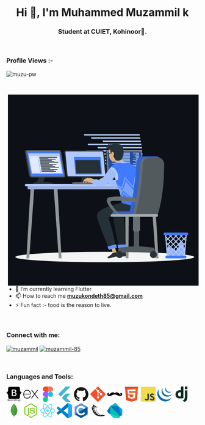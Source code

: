 <h1 align="center">Hi 👋, I'm Muhammed Muzammil k</h1>
<h3 align="center">Student at CUIET, Kohinoor🌟.</h3>

<br>

<p align="right"> <h3>Profile Views :-</h3> <img src="https://komarev.com/ghpvc/?username=muzammil-85&label=Profile%20views&color=0e75b6&style=flat"
    alt="muzu-pw" /> 
      </p>
<br>

<p><img align="right" src="https://github.com/muzammil-85/muzammil-85/blob/master/ts1.gif" alt="muzammil-85" /></p>


- 🌱 I’m currently learning  Flutter
- 📫 How to reach me **muzukondeth85@gmail.com**
- ⚡ Fun fact :- food is the reason to live.
<br>

<h3 align="left">Connect with me:</h3>
<p align="left">
  <a href="https://www.linkedin.com/in/muhammed-muzammil/" target="blank"><img align="center"
        src="https://raw.githubusercontent.com/rahuldkjain/github-profile-readme-generator/master/src/images/icons/Social/linked-in-alt.svg"
              alt="muzammil" height="30" width="40" /></a>
                <!-- <a href="" target="blank"><img align="center"
                      src="https://raw.githubusercontent.com/rahuldkjain/github-profile-readme-generator/master/src/images/icons/Social/facebook.svg"
                            alt="adam pithen wala" height="30" width="40" /></a> -->
                              <a href="https://www.instagram.com/muz__l/" target="blank"><img align="center"
                                    src="https://raw.githubusercontent.com/rahuldkjain/github-profile-readme-generator/master/src/images/icons/Social/instagram.svg"
                                          alt="muzammil-85" height="30" width="40" /></a>
                                            <!-- <a href="" target="blank"><img align="center"
                                                  src="https://raw.githubusercontent.com/rahuldkjain/github-profile-readme-generator/master/src/images/icons/Social/hackerrank.svg"
                                                        alt="adampithewan" height="30" width="40" /></a> -->
                                                        </p>
<br>

<h3 align="left">Languages and Tools:</h3>
<p align="left"><a>
    <img src="https://raw.githubusercontent.com/devicons/devicon/master/icons/bootstrap/bootstrap-plain-wordmark.svg"alt="css" width="40" height="40"/> 
    </a><a>  
    <img src="https://github.com/devicons/devicon/blob/master/icons/express/express-original.svg" alt="Express" width="40" height="40" />
    </a><a>  
        <img src="https://github.com/devicons/devicon/blob/master/icons/figma/figma-original.svg" alt="Figma" width="40" height="40" />
        </a><a>  
<!--             <img src="https://github.com/devicons/devicon/blob/master/icons/firebase/firebase-plain.svg" alt="FireBase" width="40" height="40" />
            </a> -->
    <a>  
                <img src="https://github.com/devicons/devicon/blob/master/icons/flutter/flutter-plain.svg" alt="Flutter" width="40" height="40" />
                </a><a>  
                    <img src="https://github.com/devicons/devicon/blob/master/icons/github/github-original.svg" alt="Github" width="40" height="40" />
                    </a><a>  
                        <img src="https://github.com/devicons/devicon/blob/master/icons/git/git-original.svg" alt="Git" width="40" height="40" />
                        </a><a>  
                            <img src="https://github.com/devicons/devicon/blob/master/icons/handlebars/handlebars-original.svg" alt="HandleBars" width="40" height="40" />
                            </a><a>  
                                <img src="https://github.com/devicons/devicon/blob/master/icons/html5/html5-original.svg" alt="HTML5" width="40" height="40" />
                                </a><a>  
<!--                                     <img src="https://github.com/devicons/devicon/blob/master/icons/java/java-original.svg" alt="JAVA" width="40" height="40" />
                                    </a> -->
    <a>  
                                        <img src="https://github.com/devicons/devicon/blob/master/icons/javascript/javascript-original.svg" alt="JavaScript" width="40" height="40" />
                                        </a><a>     
                                            <img src="https://github.com/devicons/devicon/blob/master/icons/jquery/jquery-original.svg" alt="Jquery" width="40" height="40" />
                                             </a> 
                                                <img src="https://github.com/devicons/devicon/blob/master/icons/django/django-plain.svg" alt="django" width="40" height="40" />
                                             </a><a>     
                                                 <img src="https://github.com/devicons/devicon/blob/master/icons/mongodb/mongodb-original.svg" alt="MongoDB" width="40" height="40" />
                                                 </a><a>      
                                                    <img src="https://github.com/devicons/devicon/blob/master/icons/nodejs/nodejs-original.svg" alt="node js" width="40" height="40" />
                                                    </a><a>  
                                                        <img src="https://github.com/devicons/devicon/blob/master/icons/react/react-original.svg" alt="React JS" width="40" height="40" />
                                                        </a><a>     
                                                            <img src="https://github.com/devicons/devicon/blob/master/icons/vscode/vscode-original.svg" alt="VS code" width="40" height="40" />
                                                            </a><a>      
                                                                <img src="https://github.com/devicons/devicon/blob/master/icons/c/c-original.svg" alt="C" width="40" height="40" />
                                                                </a><a>      
                                                                <img src="https://github.com/devicons/devicon/blob/master/icons/flask/flask-original.svg" alt="flask" width="40" height="40" />
                                                                </a><a>     
                                                                    <img src="https://github.com/devicons/devicon/blob/master/icons/dart/dart-original.svg" alt="Dart" width="40" height="40" /> 
                                                                         </p></a>
                                                                         <br>

<br>
<!-- 
<p>&nbsp;<img align="center" src="https://github-readme-stats.vercel.app/api?username=muzammil-85&show_icons=true&locale=en"
    alt="muzammil-85" /></p>
<br> -->

<!-- <p><img align="center" src="https://github-readme-streak-stats.herokuapp.com/?user=muzammil-85&" alt="muzammil" /></p> -->

<br>
<!-- <h3>Trophies :-</h3>
<p align="left"> <a href="https://github.com/ryo-ma/github-profile-trophy"><img
      src="https://github-profile-trophy.vercel.app/?username=muzammil-85" alt="muzammil-85" /></a> </p>
<p align="left"> <a href="https://twitter.com/" target="blank"><img
      src="https://img.shields.io/twitter/follow/?logo=twitter&style=for-the-badge" alt="" /></a> </p> -->
